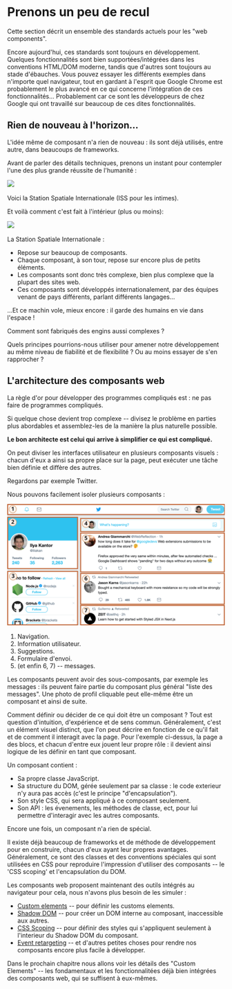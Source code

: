 # Prenons un peu de recul

Cette section décrit un ensemble des standards actuels pour les "web components".

Encore aujourd'hui, ces standards sont toujours en développement. Quelques fonctionnalités sont bien supportées/intégrées dans les conventions HTML/DOM moderne, tandis que d'autres sont toujours au stade d'ébauches. Vous pouvez essayer les différents exemples dans n'importe quel navigateur, tout en gardant à l'esprit que Google Chrome est probablement le plus avancé en ce qui concerne l'intégration de ces fonctionnalités... Probablement car ce sont les développeurs de chez Google qui ont travaillé sur beaucoup de ces dites fonctionnalités.

## Rien de nouveau à l'horizon...

L'idée même de composant n'a rien de nouveau : ils sont déjà utilisés, entre autre, dans beaucoups de frameworks.

Avant de parler des détails techniques, prenons un instant pour contempler l'une des plus grande réussite de l'humanité :

![](satellite.jpg)

Voici la Station Spatiale Internationale (ISS pour les intimes).

Et voilà comment c'est fait à l'intérieur (plus ou moins):

![](satellite-expanded.jpg)

La Station Spatiale Internationale :
- Repose sur beaucoup de composants.
- Chaque composant, à son tour, repose sur encore plus de petits éléments.
- Les composants sont donc très complexe, bien plus complexe que la plupart des sites web.
- Ces composants sont développés internationalement, par des équipes venant de pays différents, parlant différents langages...

...Et ce machin vole, mieux encore : il garde des humains en vie dans l'espace !

Comment sont fabriqués des engins aussi complexes ?

Quels principes pourrions-nous utiliser pour amener notre développement au même niveau de fiabilité et de flexibilité ? Ou au moins essayer de s'en rapprocher ?

## L'architecture des composants web

La règle d'or pour développer des programmes compliqués est : ne pas faire de programmes compliqués.

Si quelque chose devient trop complexe -- divisez le problème en parties plus abordables et assemblez-les de la manière la plus naturelle possible.

**Le bon architecte est celui qui arrive à simplifier ce qui est compliqué.**

On peut diviser les interfaces utilisateur en plusieurs composants visuels : chacun d'eux a ainsi sa propre place sur la page, peut exécuter une tâche bien définie et diffère des autres.

Regardons par exemple Twitter.

Nous pouvons facilement isoler plusieurs composants :

![](web-components-twitter.svg)

1. Navigation.
2. Information utilisateur.
3. Suggestions.
4. Formulaire d'envoi.
5. (et enfin 6, 7) -- messages.

Les composants peuvent avoir des sous-composants, par exemple les messages : ils peuvent faire partie du composant plus général "liste des messages". Une photo de profil cliquable peut elle-même être un composant et ainsi de suite.

Comment définir ou décider de ce qui doit être un composant ? Tout est question d'intuition, d'expérience et de sens commun. Généralement, c'est un élément visuel distinct, que l'on peut décrire en fonction de ce qu'il fait et de comment il interagit avec la page. Pour l'exemple ci-dessus, la page a des blocs, et chacun d'entre eux jouent leur propre rôle : il devient ainsi logique de les définir en tant que composant.

Un composant contient :
- Sa propre classe JavaScript.
- Sa structure du DOM, gérée seulement par sa classe : le code exterieur n'y aura pas accès (c'est le principe "d'encapsulation").
- Son style CSS, qui sera appliqué à ce composant seulement.
- Son API : les évenements, les méthodes de classe, ect, pour lui permettre d'interagir avec les autres composants. 

Encore une fois, un composant n'a rien de spécial.

Il existe déjà beaucoup de frameworks et de méthode de développement pour en construire, chacun d'eux ayant leur propres avantages. Généralement, ce sont des classes et des conventions spéciales qui sont utilisées en CSS pour reproduire l'impression d'utiliser des composants -- le 'CSS scoping' et l'encapsulation du DOM.

Les composants web proposent maintenant des outils intégrés au navigateur pour cela, nous n'avons plus besoin de les simuler :

- [Custom elements](https://html.spec.whatwg.org/multipage/custom-elements.html#custom-elements) -- pour définir les customs elements.
- [Shadow DOM](https://dom.spec.whatwg.org/#shadow-trees) -- pour créer un DOM interne au composant, inaccessible aux autres.
- [CSS Scoping](https://drafts.csswg.org/css-scoping/) -- pour définir des styles qui s'appliquent seulement à l'interieur du Shadow DOM du composant.
- [Event retargeting](https://dom.spec.whatwg.org/#retarget) -- et d'autres petites choses pour rendre nos composants encore plus facile à développer.

Dans le prochain chapitre nous allons voir les détails des "Custom Elements" -- les fondamentaux et les fonctionnalitées déjà bien intégrées des composants web, qui se suffisent à eux-mêmes.
